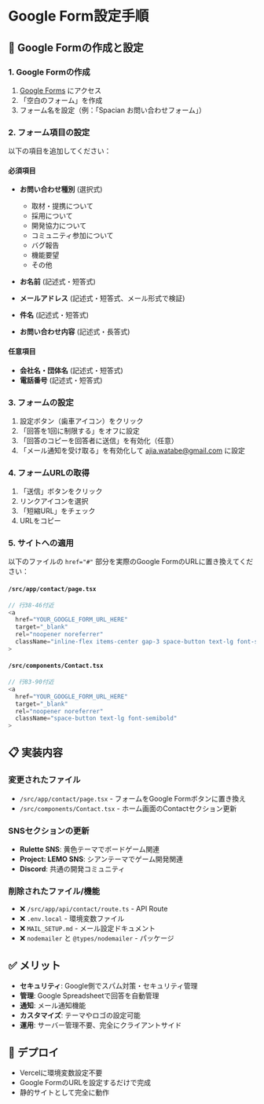 # Google Form設定手順

## 📝 Google Formの作成と設定

### 1. Google Formの作成
1. [Google Forms](https://forms.google.com/) にアクセス
2. 「空白のフォーム」を作成
3. フォーム名を設定（例：「Spacian お問い合わせフォーム」）

### 2. フォーム項目の設定
以下の項目を追加してください：

#### 必須項目
- **お問い合わせ種別** (選択式)
  - 取材・提携について
  - 採用について
  - 開発協力について
  - コミュニティ参加について
  - バグ報告
  - 機能要望
  - その他

- **お名前** (記述式・短答式)
- **メールアドレス** (記述式・短答式、メール形式で検証)
- **件名** (記述式・短答式)
- **お問い合わせ内容** (記述式・長答式)

#### 任意項目
- **会社名・団体名** (記述式・短答式)
- **電話番号** (記述式・短答式)

### 3. フォームの設定
1. 設定ボタン（歯車アイコン）をクリック
2. 「回答を1回に制限する」をオフに設定
3. 「回答のコピーを回答者に送信」を有効化（任意）
4. 「メール通知を受け取る」を有効化して ajia.watabe@gmail.com に設定

### 4. フォームURLの取得
1. 「送信」ボタンをクリック
2. リンクアイコンを選択
3. 「短縮URL」をチェック
4. URLをコピー

### 5. サイトへの適用
以下のファイルの `href="#"` 部分を実際のGoogle FormのURLに置き換えてください：

#### `/src/app/contact/page.tsx`
```typescript
// 行38-46付近
<a
  href="YOUR_GOOGLE_FORM_URL_HERE"
  target="_blank"
  rel="noopener noreferrer"
  className="inline-flex items-center gap-3 space-button text-lg font-semibold"
>
```

#### `/src/components/Contact.tsx` 
```typescript
// 行83-90付近
<a
  href="YOUR_GOOGLE_FORM_URL_HERE"
  target="_blank"
  rel="noopener noreferrer"
  className="space-button text-lg font-semibold"
>
```

## 📋 実装内容

### 変更されたファイル
- `/src/app/contact/page.tsx` - フォームをGoogle Formボタンに置き換え
- `/src/components/Contact.tsx` - ホーム画面のContactセクション更新

### SNSセクションの更新
- **Rulette SNS**: 黄色テーマでボードゲーム関連
- **Project: LEMO SNS**: シアンテーマでゲーム開発関連
- **Discord**: 共通の開発コミュニティ

### 削除されたファイル/機能
- ❌ `/src/app/api/contact/route.ts` - API Route
- ❌ `.env.local` - 環境変数ファイル
- ❌ `MAIL_SETUP.md` - メール設定ドキュメント
- ❌ `nodemailer` と `@types/nodemailer` - パッケージ

## ✅ メリット
- **セキュリティ**: Google側でスパム対策・セキュリティ管理
- **管理**: Google Spreadsheetで回答を自動管理
- **通知**: メール通知機能
- **カスタマイズ**: テーマやロゴの設定可能
- **運用**: サーバー管理不要、完全にクライアントサイド

## 🚀 デプロイ
- Vercelに環境変数設定不要
- Google FormのURLを設定するだけで完成
- 静的サイトとして完全に動作